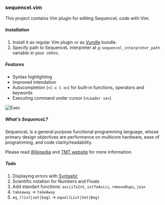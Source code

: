 ### sequencel.vim ###

This project contains Vim plugin for editing SequenceL code with Vim. 

##### Installation #####

1. Install it as regular Vim plugin or as [Vundle](https://github.com/gmarik/vundle) bundle.
2. Specify path to SequenceL interpreter at `g:sequencel_interpreter_path`
   variable in your .vimrc.

##### Features #####

- Syntax highlighting
- Improved intendation
- Autocompletion (`<C-x C-o>`) for built-in functions, operators and keywords
- Executing command under cursor (`<Leader se>`)

![Exec](http://grsmv.com/images/sequencel.vim/executing_function_under_cursor.png)

##### What's SequenceL? #####

SequenceL is a general purpose functional programming language, whose primary design objectives are performance on multicore hardware, ease of programming, and code clarity/readability.

Please read [Wikipedia](http://en.wikipedia.org/wiki/SequenceL) and [TMT website](http://www.texasmulticoretechnologies.com/technology/sequenceL/) for more information.

##### Todo ######

1. Displaying errors with [Syntastic](https://github.com/scrooloose/syntastic)
1. Scientific notation for Numbers and Floats
1. Add standart functions: `asciiToInt`, `intToAscii`, `removeDups`, `join`
1. `takeaway` -> `takeAway`
1. `eq_(list|set|bag)` -> `equal(List|Set|Bag)`
